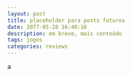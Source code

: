 ```yaml
---
layout: post
title: placeholder para posts futuros
date: 2077-05-28 16:40:16
description: em breve, mais conteúdo
tags: jogos
categories: reviews
---
```


a
